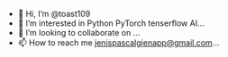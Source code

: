 - 👋 Hi, I’m @toast109 
- 👀 I’m interested in Python PyTorch tenserflow AI...
- 💞️ I’m looking to collaborate on ...
- 📫 How to reach me jenispascalgienapp@gmail.com...

<!---
toast109/toast109 is a ✨ special ✨ repository because its `README.md` (this file) appears on your GitHub profile.
You can click the Preview link to take a look at your changes.
--->
